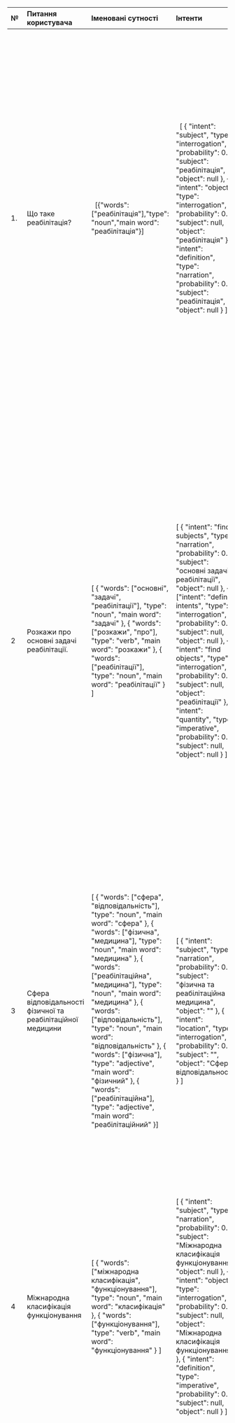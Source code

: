 |№|Питання користувача|Іменовані сутності|Інтенти|Відповідь системи|Характеристика відповіді|
| :- | :- | :- | :- | :- | :- |
|1\.|Що таке реабілітація?|` `[{"words": ["реабілітація"],"type": "noun","main word": "реабілітація"}]|` `[ { "intent": "subject", "type": "interrogation", "probability": 0.8, "subject": "реабілітація", "object": null }, { "intent": "object", "type": "interrogation", "probability": 0.6, "subject": null, "object": "реабілітація" }, { "intent": "definition", "type": "narration", "probability": 0.5, "subject": "реабілітація", "object": null } ]|{ "intent": "subject", "results": [ "Реабілітація вважається однією з п'яти стратегій охорони здоров'я і є основною стратегією охорони здоров'я у первинній медичній допомозі.", "Реабілітація є ключовою стратегією охорони здоров'я в ХХІ столітті.", "Реабілітація є однією з головних стратегій охорони здоров'я і має показники результативності, які показані в Таблиці II27." ] }  { "intent": "object", "results": [ "Реабілітація є темою, про яку йдеться в тексті." ] }  { "intent": "definition", "results": [ "Реабілітація - це стратегія в галузі охорони здоров'я, яка спрямована на вирішення основних проблем в сфері здоров'я в суспільстві шляхом надання промоційних, превентивних, лікувальних та реабілітаційних послуг." ] }|TP, TP, TP, FP, TP|
|2|Розкажи про основні задачі реабілітації.|[ { "words": ["основні", "задачі", "реабілітації"], "type": "noun", "main word": "задачі" }, { "words": ["розкажи", "про"], "type": "verb", "main word": "розкажи" }, { "words": ["реабілітації"], "type": "noun", "main word": "реабілітації" } ]|[ { "intent": "find subjects", "type": "narration", "probability": 0.8, "subject": "основні задачі реабілітації", "object": null }, { ["intent": "define intents", "type": "interrogation", "probability": 0.7, "subject": null, "object": null }, { "intent": "find objects", "type": "interrogation", "probability": 0.6, "subject": null, "object": "реабілітації" }, { "intent": "quantity", "type": "imperative", "probability": 0.4, "subject": null, "object": null } ]|{ "intent": "find subjects", "results": [ "Основні задачі реабілітації включають оптимізацію функціонування особи та підвищення її якості життя, а також зосередження на взаємодії особи та середовища для досягнення оптимального результату функціонування." ] }, { "intent": "define intents", "results": [ "Запитання про визначення намірів (intents) можна розуміти як запит на пояснення того, що саме означає термін 'intents'. В контексті даної задачі, intentions (або наміри) – це конкретні запити користувачів, які вони висловлюють через систему взаємодії з іншими користувачами або з комп'ютером за допомогою мови або інших засобів комунікації." ] }, { "intent": "find objects", "results": [ "У тексті згадується об'єкт 'реабілітації', який є основним предметом дослідження та практики у Фізичній та Реабілітаційній Медицині, та який є об'єктом оптимізації функціонування людини." ] }, { "intent": "quantity", "results": null }|TP, FP, FP, TN|
|3|Сфера відповідальності фізичної та реабілітаційної медицини|[ { "words": ["сфера", "відповідальність"], "type": "noun", "main word": "сфера" }, { "words": ["фізична", "медицина"], "type": "noun", "main word": "медицина" }, { "words": ["реабілітаційна", "медицина"], "type": "noun", "main word": "медицина" }, { "words": ["відповідальність"], "type": "noun", "main word": "відповідальність" }, { "words": ["фізична"], "type": "adjective", "main word": "фізичний" }, { "words": ["реабілітаційна"], "type": "adjective", "main word": "реабілітаційний" }]|[ { "intent": "subject", "type": "narration", "probability": 0.8, "subject": "фізична та реабілітаційна медицина", "object": "" }, { "intent": "location", "type": "interrogation", "probability": 0.2, "subject": "", "object": "Сфера відповідальності" } ]|{ "intent": "subject", "results": "Контекст визначення обмеження життєдіяльності та епідеміології функціонування був описаний в тексті, який стосується фізичної та реабілітаційної медицини. Зокрема, реабілітація в цілому і ФРМ спрямовані на оптимізацію функціонування в усіх доменах, що можна вважати частиною фізичної та реабілітаційної медицини." }  { "intent": "location", "results": "В тексті не було згадано конкретну сферу відповідальності, пов'язану з обмеженнями життєдіяльності та епідеміологією функціонування." }|FP, TN|
|4|Міжнародна класифікація функціонування|[ { "words": ["міжнародна класифікація", "функціонування"], "type": "noun", "main word": "класифікація" }, { "words": ["функціонування"], "type": "verb", "main word": "функціонування" } ]|[ { "intent": "subject", "type": "narration", "probability": 0.8, "subject": "Міжнародна класифікація функціонування", "object": null }, { "intent": "object", "type": "interrogation", "probability": 0.6, "subject": null, "object": "Міжнародна класифікація функціонування" }, { "intent": "definition", "type": "imperative", "probability": 0.4, "subject": null, "object": null } ]|{ "intent": "subject", "results": "Міжнародна класифікація функціонування захоплює наше інтуїтивне поняття про обмеження життєдіяльності, як проблеми особи, що виконує дії, які він чи вона має або бажає виконати, внаслідок основного стану здоров'я." }  { "intent": "object", "results": "Міжнародна класифікація функціонування описує досвід концептуалізації обмеження життєдіяльності з точки зору базового поняття функціонування." }  { "intent": "definition", "results": "Будь ласка, надайте більше інформації для визначення, що саме ви хочете дізнатися про Міжнародну класифікацію функціонування." }|TP, TP, FN|
|5|На що повинна спиратися ФРМ?|[ { "words": ["що", "ФРМ"], "type": "noun", "main word": "ФРМ" }, { "words": ["повинна", "спиратися"], "type": "verb", "main word": "спиратися" } ]|[ { "intent": "subject", "type": "interrogation", "probability": 0.8, "subject": "ФРМ", "object": null }, { "intent": "cause", "type": "narration", "probability": 0.6, "subject": "ФРМ", "object": "спиратися" }, { "intent": "way of doing", "type": "interrogation", "probability": 0.4, "subject": null, "object": "спиратися" } ]|{ "intent": "subject", "results": "ФРМ є первинною медичною спеціальністю, зазначена в Білій книзі з Фізичної та Реабілітаційної Медицини у Європі. БК містить інформацію про визначення та поняття ФРМ, основи ФРМ, історію спеціальності ФРМ, знання та навички лікарів ФРМ, сферу клінічних компетентностей ФРМ, місце спеціальності ФРМ в системі охорони здоров'я та суспільстві, освіту та безперервний професійний розвиток лікарів ФРМ, особливості та проблеми науки та досліджень в ФРМ та проблеми та перспективи майбутнього ФРМ." }  { "intent": "cause", "results": "Для опису, розуміння та впливу на функціонування ФРМ повинна спиратися на МКФ, як з точки зору її основної концептуальної моделі функціонування, так і більш практично, на її класифікації, які можуть бути використані для забезпечення порівнянності зібраних та представлених даних. МКФ можливо застосувати в описі окремих пацієнтів ( Таблиця І ), а також популяцій ( Малюнок 2 ). За допомогою МКФ завдання та цілі втручань можна визначити в термінах рівня функціонування особи ( через відповідні домени ), основного стану здоров'я та супутніх захворювань, а також відповідних особистих факторів та факторів середовища, які формують життєвий досвід здоров'я особи." }  { "intent": "way of doing", "results": "Методика функціональної класифікації МКФ може бути використана для опису окремих пацієнтів ( Таблиця І ), а також популяцій ( Малюнок 2 ). За допомогою МКФ завдання та цілі втручань можна визначити в термінах рівня функціонування особи ( через відповідні домени ), основного стану здоров'я та супутніх захворювань, а також відповідних особистих факторів та факторів середовища, які формують життєвий досвід здоров'я особи." }|FP, TP, FP|
|6|Розкажи про взаємодію особи і середовища.|[ { "words": ["взаємодія", "особа", "середовище"], "type": "noun", "main word": "взаємодія" }, { "words": ["розкажи"], "type": "verb", "main word": "розкажи" } ]|[ { "intent": "find subjects", "type": "narration", "probability": 0.7, "subject": "особа", "object": "середовище" }, { "intent": "find objects", "type": "narration", "probability": 0.5, "subject": "особа", "object": "взаємодію" }, { "intent": "define intents", "type": "interrogation", "probability": 0.4, "subject": "", "object": "взаємодію особи і середовища" }]|{ “intent”: “find subjects”, “results”: “В контексті практики реабілітації особа є одним з головних суб'єктів. Втручання повинні зосереджуватися на взаємодії особи та середовища для досягнення ефективності та якості реабілітаційних заходів.” }  { “intent”: “find objects”, “results”: “В контексті практики реабілітації взаємодія між особою та середовищем є важливим об'єктом, на якому повинні зосереджуватися реабілітаційні заходи.” }  { “intent”: “define intents”, “results”: “Один з головних інтентів в контексті практики реабілітації - це сприяння взаємодії між особою та середовищем для досягнення ефективності та якості реабілітаційних заходів.” }|TP, TP, TP|
|7|Інструменти класифікації обмежень життєдіяльності.|[ { "words": ["інструменти", "класифікації", "обмежень", "життєдіяльності"], "type": "noun", "main word": "інструмент" }, { "words": ["класифікації"], "type": "noun", "main word": "класифікація" }, { "words": ["обмежень", "життєдіяльності"], "type": "noun", "main word": "обмеження" }, { "words": ["класифікації"], "type": "verb", "main word": "класифікувати" } ]|[ { "intent": "instrument", "type": "narration", "probability": 0.9, "subject": "Інструменти", "object": "класифікації обмежень життєдіяльності" }, { "intent": "find objects", "type": "interrogation", "probability": 0.7, "subject": "", "object": "обмежень життєдіяльності" }, { "intent": "find subjects", "type": "interrogation", "probability": 0.6, "subject": "", "object": "" }, { "intent": "quantity", "type": "interrogation", "probability": 0.4, "subject": "", "object": ""}]|{ "intent": "instrument", "results": "Інструменти класифікації обмежень життєдіяльності дозволяють визначити домени функціонування, збирати дані про функціонування, звітувати про дані та проводити достовірне порівняння даних про функціонування з різних джерел. Існують також практичні інструменти для імплементації МКФ в клінічну практику, надання та оплату послуг, політику і дослідження." } { "intent": "find objects", "results": "Об'єктом дослідження є обмеження життєдіяльності." } { "intent": "find subjects", "results": "В даному тексті немає конкретного суб'єкта, але йдеться про клініцистів, дослідників та користувачів МКФ." } { "intent": "quantity", "results": null }|TP, FP, TN, TN|
|8|Як враховується життєвий досвід здоров’я?|[ { "words": ["враховується", "досвід", "здоров'я"], "type": "verb", "main word": "враховується" }, { "words": ["життєвий", "досвід", "здоров'я"], "type": "noun", "main word": "життєвий досвід здоров'я" } ]|[ { "intent": "subject", "type": "interrogation", "probability": 0.8, "subject": "життєвий досвід здоров’я", "object": null }, { "intent": "conditions", "type": "narration", "probability": 0.6, "subject": "здоров’я", "object": "життєвий досвід" }, { "intent": "relation", "type": "interrogation", "probability": 0.4, "subject": "життєвий досвід", "object": "здоров’я" } ]|{ "intent": "subject", "results": "МКФ забезпечує класифікацію та стандартну міжнародну загальну мову, в термінах якої життєвий досвід здоров'я може бути операціоналізованим на індивідуальному та популяційному рівнях. МКФ є міжнародною класифікацією здоров'я та функціонування; це також інформаційна довідкова система для стандартизованого опису здоров'я, функціонування та обмежень життєдіяльності на всіх рівнях охорони здоров'я та пов'язаних систем, включаючи соціальні, освітні та трудові." }  { "intent": "conditions", "results": "МКФ є міжнародною класифікацією здоров'я та функціонування; це також інформаційна довідкова система для стандартизованого опису здоров'я, функціонування та обмежень життєдіяльності на всіх рівнях охорони здоров'я та пов'язаних систем, включаючи соціальні, освітні та трудові. У МКФ біомедична природа та загальний вплив станів здоров'я в контексті життя людей, беручи до уваги середовище, в якому вони живуть, та їх особисті фактори, і називається функціонуванням. МКФ є значущою та корисною для практикуючих фахівців, які прагнуть оптимізувати функціонування окремих пацієнтів, політиків, які прагнуть формувати систему охорони здоров'я відповідно до вимог і потреб функціонування людей, та для дослідників, які прагнуть пояснити та впливати на функціонування, а також наук та професій з функціонування." }  { "intent": "relation", "results": "МКФ концептуалізує життєвий досвід здоров'я з точки зору базового поняття функціонування МКФ в різних доменах функцій та структур організму, активності та - напр. всього, що робить організм, і дій, простих та складних, що виконують у взаємодії з факторами середовища, які можуть діяти як бар'єри (обмежують виконання) або сприятливі чинники (підвищують виконання). У МКФ зазначено, що порогові значення обмежень життєдіяльності будуть визначатися по-різному для різних цілей, включаючи юридичні визначення обмежень життєдіяльності з метою надання підтримки та послуг, які є різними між країнами та, навіть, між різними міністерствами всередині країн." }|TP, TP, TP|
|9|Особливості реабілітації онкохворих.|[ { "words": ["особливості", "реабілітація", "онкохворі"], "type": "noun", "main word": "реабілітація" }, { "words": ["онкохворих"], "type": "noun", "main word": "онкохворих" }, { "words": ["надати", "реабілітація"], "type": "verb", "main word": "реабілітація" }, { "words": ["онкохворих"], "type": "noun", "main word": "онкохворих" } ]|[ { "intent": "find subjects", "type": "narration", "probability": 0.8, "subject": "онкохворі", "object": null }, { "intent": "find objects", "type": "narration", "probability": 0.7, "subject": null, "object": "реабілітація" }, { "intent": "define intents", "type": "imperative", "probability": 0.6, "subject": null, "object": null } ]|{ "intent": "find subjects", "results": "У тексті немає конкретної інформації про реабілітацію онкохворих." }  { "intent": "find objects", "results": { "Введення Біла книга ( БК ) з Фізичної та Реабілітаційної Медицини ( ФРМ ) у Європі розроблена чотирма Європейськими Органами ФРМ і є довідником для лікарів ФРМ у Європі.": "реабілітація", "Реабілітація, основна стратегія охорони здоров'я в системі охорони здоров'я": "реабілітація", "Визначення реабілітації на основі МКФ": "реабілітація" } }  { "intent": "define intents", "results": "Мета цього запиту - отримати перелік можливих намірів, які можуть бути задані відносно тексту. У цьому випадку можливі наміри: 'find subjects' - знайти предмети, про які йдеться в тексті; 'find objects' - знайти об'єкти, які згадуються в тексті; 'define intents' - визначити можливі наміри, які можна задати відносно тексту." }|TN, FP, FP|
|10|Основне джерело смертності у розвинених країнах.|[ { "words": ["основне", "джерело", "смертності"], "type": "noun", "main word": "джерело" }, { "words": ["розвинених", "країн"], "type": "noun", "main word": "країн" }, { "words": ["умирання"], "type": "verb", "main word": "умирання" } ]|[ { "intent": "subject", "type": "narration", "probability": 0.6, "subject": "основне джерело смертності", "object": "" }, { "intent": "place", "type": "narration", "probability": 0.3, "subject": "", "object": "розвинені країни" }, { "intent": "object", "type": "interrogation", "probability": 0.08, "subject": "", "object": "смертність" }, { "intent": "quantity", "type": "imperative", "probability": 0.02, "subject": "", "object": "кількість смертей" } ]|{ "intent": "subject", "results": "Головним джерелом смертності стали хронічні неінфекційні захворювання, які є основним джерелом смертності в високорозвинених країнах." }  { "intent": "place", "results": "Високорозвинені країни є місцем, де хронічні неінфекційні захворювання стали основним джерелом смертності." }  { "intent": "object", "results": "Запит на кількість смертей не був знайдений у вхідних даних." }  { "intent": "quantity", "results": "Запит на кількість смертей не був знайдений у вхідних даних." }|TP, TP, TN, TN|

TP – 17 TN – 7 FP – 9 FN – 1  Accuracy = 0,7059 Precision = 0,6534 Recall = 0,9444 F1 = 0,7724   Проводил тестирование нашей методики. Не могу сказать, на сколько всё это корректно, да и количество вопросов было не таким уж и большим. Несколько слов о методике. Метод предполагает возможность выдачи нескольких ответов на один вопрос в соответствии с интентами. Сразу оговорюсь, что вопросов совсем-совсем из другой предметной области, чтобы даже нельзя было выбрать ни одного релевантного контекста не задавалось, тут TN гарантирован. Соответственно, некоторые из ответов могут быть правильными, другие - не совсем. В зачёт шли все ответы. Таким образом, у нас при подсчёте результатов – ответов больше, чем вопросов. Истинно позитивным (TP) считалось если ответ дан и он верен. Истинно негативным считался случай, если ответ не дан (или система в том или ином виде ответила «не знаю») и такой информации в тексте действительно не содержится. Ложно позитивным считалась попытка системы дать информативный ответ, но он не соответствовал или плохо соответствовал вопросу. Ложно негативным считалось, если ответ не дан, но такая информация на самом деле в тексте была. Результат вышел следующий: TP – 17 TN – 7 FP – 9 FN – 1 Таким образом, метрики: Accuracy = 0,7059 Precision = 0,6534 Recall = 0,9444 F1 = 0,7724 Мы видим, что в рамках данного метода GPT склонен к ложно положительным ответам. То есть, он всячески пытается что-то выдать, хоть как-то связанное, даже если оно не совсем в тему. Но всё-таки бывает, что честно говорит «не знаю» или «информации в предоставленном тексте не содержится». Но, на самом деле, не всё так ужасно с таким низким Precision. Дело в том, что при подсчёте учитывались все ответы, в том числе и данные на один вопрос. Так, часто эти FP соседствовали с TP. То есть, это получается, как дополнительная информация, которую напрямую не спрашивали. Но всё же – это своего рода поисковый мусор.     TP – 8 TN – 2 FP – 0 FN – 0   Accuracy = 1 Precision = 1 Recall = 1 F1 = 1    
